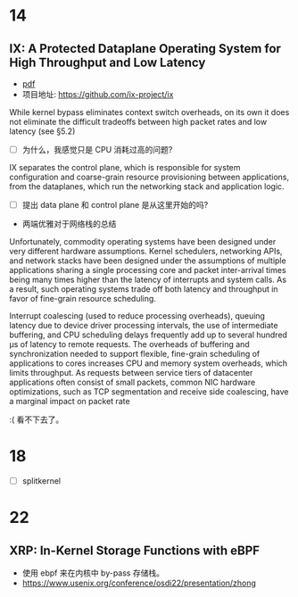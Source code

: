 # 14

## IX: A Protected Dataplane Operating System for High Throughput and Low Latency
- [pdf](http://www.abelay.me/data/ix_osdi14.pdf)
- 项目地址: https://github.com/ix-project/ix

While kernel bypass eliminates context switch overheads,
on its own it does not eliminate the difficult tradeoffs between high packet rates and low latency (see §5.2)
- [ ] 为什么，我感觉只是 CPU 消耗过高的问题?

IX separates the control plane, which is responsible for system configuration and coarse-grain
resource provisioning between applications, from the dataplanes, which run the networking stack and application
logic.
- [ ] 提出 data plane 和 control plane 是从这里开始的吗?

- 两端优雅对于网络栈的总结

Unfortunately, commodity operating systems have been designed under very different hardware assumptions.
Kernel schedulers, networking APIs, and network stacks have been designed under the assumptions of multiple
applications sharing a single processing core and packet inter-arrival times being many times higher than the latency of interrupts and system calls. As a result, such
operating systems trade off both latency and throughput in favor of fine-grain resource scheduling.

Interrupt coalescing (used to reduce processing overheads), queuing latency due to device driver processing intervals, the use
of intermediate buffering, and CPU scheduling delays frequently add up to several hundred µs of latency to remote
requests.
The overheads of buffering and synchronization needed to support flexible, fine-grain scheduling of applications to cores increases CPU and memory system overheads, which limits throughput.
As requests between service tiers of datacenter applications often consist of small packets, common NIC hardware optimizations, such as TCP segmentation and receive side coalescing, have a
marginal impact on packet rate

:( 看不下去了。

# 18
- [ ]  splitkernel


# 22

## XRP: In-Kernel Storage Functions with eBPF
- 使用 ebpf 来在内核中 by-pass 存储栈。
- https://www.usenix.org/conference/osdi22/presentation/zhong
